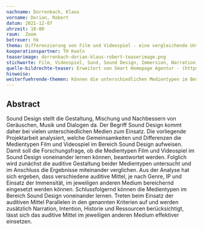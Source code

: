 ```yaml
---
nachname: Dorrenbach, Klaus   
vorname: Dorian, Robert
datum: 2021-12-07
uhrzeit: 10-00
raum:  Zoom
betreuer: hk
thema: Differenzierung von Film und Videospiel - eine vergleichende Untersuchung der Audiovisuellen Mittel
kooperationspartner: TH Koeln
teaserimage: dorrenbach-dorian-klaus-robert-teaserimage.png
stichworte: Film, Videospiel, Sund, Sound Design, Immersion, Narration, Genre
quelle-bildrechte-teaser: Erweitert von Smart Homepage Agentur - (https://www.smart-homepage-agentur.de/images/api/api-schnittstelle-illustration.jpg)
hinweise:
weiterfuehrende-themen: Können die unterschiedlichen Medientypen im Bereich visuelle Elemente (Effekt, Perspektiven) voneinander lernen?, Ist der Film historisch bedingt ein besserer Lehrer, oder hat die Moderne der Videospiele den Film in Hinsicht auf visuelle-, audiovisuelle Elemente oder Narration übertroffen? 
---
```


## Abstract

Sound Design stellt die Gestaltung, Mischung und Nachbessern von Geräuschen, Musik und Dialogen da. Der Begriff Sound Design kommt daher bei vielen unterschiedlichen Medien zum Einsatz. Die vorliegende Projektarbeit analysiert, welche Gemeinsamkeiten und Differenzen die Medientypen Film und Videospiel im Bereich Sound Design aufweisen. Damit soll die Forschungsfrage, ob die Medientypen Film und Videospiel im Sound Design voneinander lernen können, beantwortet werden. Folglich wird zunächst die auditive Gestaltung beider Medientypen untersucht und im Anschluss die Ergebnisse miteinander verglichen.
Aus der Analyse hat sich ergeben, dass verschiedene auditive Mittel, je nach Genre, IP und Einsatz der Immensität, im jeweiligen anderen Medium bereichernd eingesetzt werden können. Schlussfolgernd können die Medientypen im Bereich Sound Design voneinander lernen. Treten beim Einsatz der auditiven Mittel Parallelen in den genannten Kriterien auf und werden zusätzlich Narration, Intention, Historie und  Ressourcen berücksichtigt, lässt sich das auditive Mittel im jeweiligen anderen Medium effektiver einsetzen.




